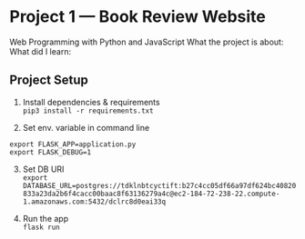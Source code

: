 # Project 1 — Book Review Website

Web Programming with Python and JavaScript
What the project is about:
What did I learn:

## Project Setup  
1. Install dependencies & requirements  
`pip3 install -r requirements.txt`  

2. Set env. variable in command line  
```
export FLASK_APP=application.py
export FLASK_DEBUG=1
```

3. Set DB URI  
`export DATABASE_URL=postgres://tdklnbtcyctift:b27c4cc05df66a97df624bc40820833a23da2b6f4cacc00baac8f63136279a4c@ec2-184-72-238-22.compute-1.amazonaws.com:5432/dclrc8d0eai33q`  

4. Run the app  
`flask run`